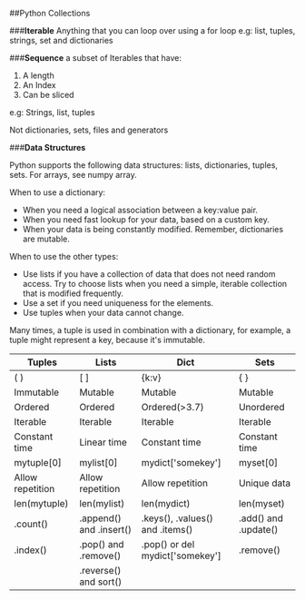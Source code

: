 ##Python Collections

###**Iterable** 
Anything that you can loop over using a for loop
e.g: list, tuples, strings, set and dictionaries

###**Sequence** 
a subset of Iterables that have: 
1. A length
2. An Index
3. Can be sliced

e.g: Strings, list, tuples

Not dictionaries, sets, files and generators

###**Data Structures**

Python supports the following data structures: lists, dictionaries, tuples, sets. For arrays, see numpy array.

When to use a dictionary:
- When you need a logical association between a key:value pair.
- When you need fast lookup for your data, based on a custom key.
- When your data is being constantly modified. Remember, dictionaries are mutable.

When to use the other types:
- Use lists if you have a collection of data that does not need random access. Try to choose lists when you need a simple, iterable collection that is modified frequently.
- Use a set if you need uniqueness for the elements.
- Use tuples when your data cannot change.

Many times, a tuple is used in combination with a dictionary, for example, a tuple might represent a key, because it's immutable.

| Tuples | Lists | Dict | Sets |
| --- | --- | --- | --- |
| ( ) | [ ] | {k:v} | { } |
|Immutable|Mutable|Mutable|Mutable|
|Ordered|Ordered|Ordered(>3.7)|Unordered|
|Iterable|Iterable|Iterable|Iterable|
|Constant time|Linear time|Constant time|Constant time|
|mytuple[0]|mylist[0]|mydict['somekey']|myset[0]|
|Allow repetition|Allow repetition|Allow repetition|Unique data|
|len(mytuple)|len(mylist)|len(mydict)|len(myset)|
|.count()|.append() and .insert()|.keys(), .values() and .items()|.add() and .update()|
|.index()|.pop() and .remove()|.pop() or del mydict['somekey']|.remove()|
||.reverse() and sort()|||.intersection() and .difference()|
